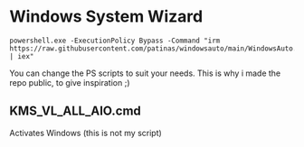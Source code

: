 # Windows System Wizard

```
powershell.exe -ExecutionPolicy Bypass -Command "irm https://raw.githubusercontent.com/patinas/windowsauto/main/WindowsAuto.ps1 | iex"
```

You can change the PS scripts to suit your needs. This is why i made the repo public, to give inspiration ;)

## KMS_VL_ALL_AIO.cmd
Activates Windows (this is not my script)
